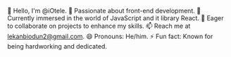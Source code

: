 👋 Hello, I'm @iOtele.
👀 Passionate about front-end development.
🌱 Currently immersed in the world of JavaScript and it library React.
💞️ Eager to collaborate on projects to enhance my skills.
📫 Reach me at lekanbiodun2@gmail.com.
😄 Pronouns: He/him.
⚡ Fun fact: Known for being hardworking and dedicated.

<!---
iOtele/iOtele is a ✨ special ✨ repository because its `README.md` (this file) appears on your GitHub profile.
You can click the Preview link to take a look at your changes.
--->
